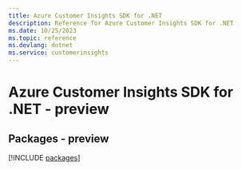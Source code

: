 ```yaml
---
title: Azure Customer Insights SDK for .NET
description: Reference for Azure Customer Insights SDK for .NET
ms.date: 10/25/2023
ms.topic: reference
ms.devlang: dotnet
ms.service: customerinsights
---
```

# Azure Customer Insights SDK for .NET - preview
## Packages - preview
[!INCLUDE [packages](customer-insights-index.md)]